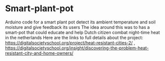 # Smart-plant-pot
Arduino code for a smart plant pot detect its ambient temperature and soil moisture and give feedback its users
The idea around this was to has a smart-pot that could educate and help Dutch citizen combat night-time heat in the netherlands 
Here are the links to full details about the project: https://digitalsocietyschool.org/project/heat-resistant-cities-2/ , https://digitalsocietyschool.org/insight/discovering-the-problem-heat-resistant-city-and-home-owners/
